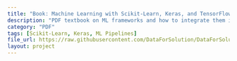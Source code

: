 ```yaml
---
title: "Book: Machine Learning with Scikit-Learn, Keras, and TensorFlow"
description: "PDF textbook on ML frameworks and how to integrate them in Python workflows."
category: "PDF"
tags: [Scikit-Learn, Keras, ML Pipelines]
file_url: https://raw.githubusercontent.com/DataForSolution/DataForSolution.github.io/main/projects/Book-Machine%20Learning%20with%20Scikit-Learn,%20Keras,%20and%20TensorFlow.pdf
layout: project
---
```

